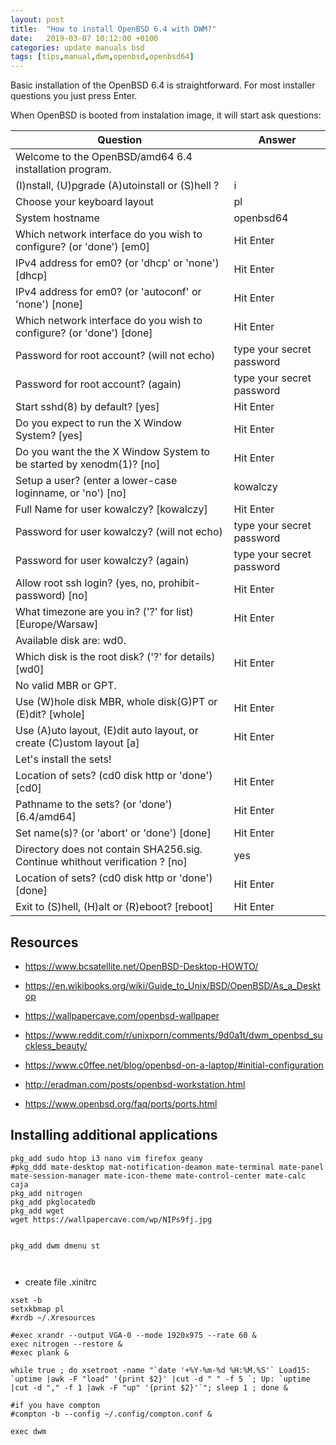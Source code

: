```yaml
---
layout: post
title:  "How to install OpenBSD 6.4 with DWM?"
date:   2019-03-07 10:12:00 +0100
categories: update manuals bsd
tags: [tips,manual,dwm,openbsd,openbsd64]
---
```



Basic installation of the OpenBSD 6.4 is straightforward. For most installer questions you just press Enter. 

When OpenBSD is booted from instalation image, it will start ask questions:

|Question | Answer |
|---------|--------|
|Welcome to the OpenBSD/amd64 6.4 installation program.   |           |
|(I)nstall, (U)pgrade (A)utoinstall or (S)hell ?          | i         |
|Choose your keyboard layout                              | pl        |
|System hostname                                          | openbsd64 |
|Which network interface do you wish to configure? (or 'done') [em0]| Hit Enter |
|IPv4 address for em0? (or 'dhcp' or 'none') [dhcp]       | Hit Enter |
|IPv4 address for em0? (or 'autoconf' or 'none') [none]   | Hit Enter |
|Which network interface do you wish to configure? (or 'done') [done]| Hit Enter |
|Password for root account? (will not echo)               | type your secret password |
|Password for root account? (again)                       | type your secret password |
|Start sshd(8) by default? [yes]                          | Hit Enter |
|Do you expect to run the X Window System? [yes]          | Hit Enter |
|Do you want the the X Window System to be started by xenodm(1)? [no]       | Hit Enter |
|Setup a user? (enter a lower-case loginname, or 'no') [no]       | kowalczy |
|Full Name for user kowalczy? [kowalczy]                  | Hit Enter |
|Password for user kowalczy? (will not echo)              | type your secret password |
|Password for user kowalczy? (again)                      | type your secret password |
|Allow root ssh login? (yes, no, prohibit-password) [no]  | Hit Enter |
|What timezone are you in? ('?'  for list) [Europe/Warsaw]| Hit Enter |
|Available disk are: wd0.                                 |           |
|Which disk is the root disk?  ('?'  for details) [wd0]   | Hit Enter |
|No valid MBR or GPT.                                     |           |
|Use (W)hole disk MBR, whole disk(G)PT or (E)dit? [whole] | Hit Enter |
|Use (A)uto layout, (E)dit auto layout, or create (C)ustom layout [a]| Hit Enter |
|Let's install the sets!                                  |   |
|Location of sets? (cd0 disk http or 'done') [cd0]        | Hit Enter |
|Pathname to the sets? (or 'done') [6.4/amd64]            | Hit Enter |
|Set name(s)? (or 'abort' or 'done') [done]               | Hit Enter |
|Directory does not contain SHA256.sig. Continue whithout verification ? [no]| yes   |
|Location of sets? (cd0 disk http or 'done') [done]       | Hit Enter |
|Exit to (S)hell, (H)alt or (R)eboot? [reboot]            | Hit Enter |

## Resources 

* https://www.bcsatellite.net/OpenBSD-Desktop-HOWTO/
* https://en.wikibooks.org/wiki/Guide_to_Unix/BSD/OpenBSD/As_a_Desktop
* https://wallpapercave.com/openbsd-wallpaper
* https://www.reddit.com/r/unixporn/comments/9d0a1t/dwm_openbsd_suckless_beauty/
* https://www.c0ffee.net/blog/openbsd-on-a-laptop/#initial-configuration
* http://eradman.com/posts/openbsd-workstation.html

* https://www.openbsd.org/faq/ports/ports.html

## Installing additional applications 

```
pkg_add sudo htop i3 nano vim firefox geany 
#pkg_ddd mate-desktop mat-notification-deamon mate-terminal mate-panel mate-session-manager mate-icon-theme mate-control-center mate-calc caja
pkg_add nitrogen 
pkg_add pkglocatedb
pkg_add wget 
wget https://wallpapercave.com/wp/NIPs9fj.jpg


pkg_add dwm dmenu st 



```


* create file .xinitrc

```
xset -b 
setxkbmap pl
#xrdb ~/.Xresources

#exec xrandr --output VGA-0 --mode 1920x975 --rate 60 &
exec nitrogen --restore &
#exec plank & 

while true ; do xsetroot -name "`date '+%Y-%m-%d %H:%M.%S'` Load15: `uptime |awk -F "load" '{print $2}' |cut -d " " -f 5 `; Up: `uptime |cut -d "," -f 1 |awk -F "up" '{print $2}'`"; sleep 1 ; done &

#if you have compton 
#compton -b --config ~/.config/compton.conf & 

exec dwm

```


